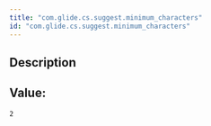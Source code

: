 ```yaml
---
title: "com.glide.cs.suggest.minimum_characters"
id: "com.glide.cs.suggest.minimum_characters"
---
```

## Description



## Value: 
```
2
```